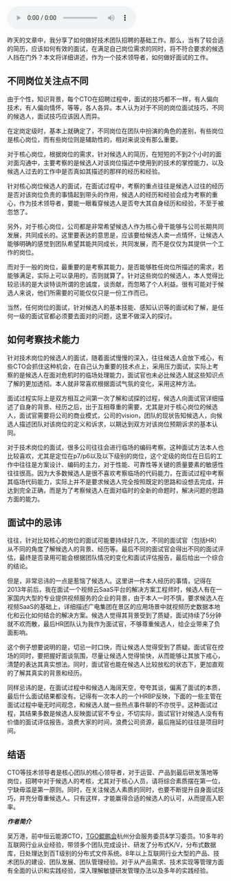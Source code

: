 <audio title="第35讲 _ 做个合格的技术岗位面试官" src="https://static001.geekbang.org/resource/audio/b1/ff/b145fbf8dd3b402b3983b79789e9fcff.mp3" controls="controls"></audio> 
<p>昨天的文章中，我分享了如何做好技术团队招聘的基础工作。那么，当有了较合适的简历，应该如何有效的面试，在满足自己岗位需求的同时，将不符合要求的候选人挡在门外？本文将详细讲述，作为一个技术领导者，如何做好面试的工作。</p>
<h2>不同岗位关注点不同</h2>
<p>由于个性，知识背景，每个CTO在招聘过程中，面试的技巧都不一样，有人偏向技术，有人偏向情怀，等等，各人各异。本人认为对于不同的岗位面试技巧，不同的候选人，面试技巧应该因人而异。</p>
<p>在定岗定级时，基本上就确定了，不同岗位在团队中扮演的角色的差别，有些岗位是核心岗位，而有些岗位则是辅助性的，相对来说没有那么重要。</p>
<p>对于核心岗位，根据岗位的需求，针对候选人的简历，在短短的不到2个小时的面对面沟通中，主要考察的是候选人对该岗位描述中使用到的技术的掌控能力，以及候选人过去的工作中是否真如其描述的那样的经历和经验。</p>
<p>针对核心岗位候选人的面试，在面试过程中，考察的重点往往是候选人过往的经历是否对该岗位负责的事情起到带头的作用，候选人的经历和经验会成为考察的重心，作为技术领导者，要能一眼看穿候选人是否夸大其自身经历和经验，不至于被忽悠了。</p>
<p>另外，对于核心岗位，公司都是非常希望候选人作为核心骨干能够与公司长期共同发展，共同成长的。这里要表达的意思是，应该要给候选人卖一点情怀，让候选人能够明确的感觉到团队希望其能共同成长，共同发展，而不是仅仅为其提供一个工作的岗位。</p>
<p>而对于一般的岗位，最重要的是考察其能力，是否能够胜任岗位所描述的需求，若能够满足，实际上可以录用的，否则就算了。针对这些岗位的候选人，本人觉得比较忌讳的是大谈特谈所谓的忠诚度，谈贡献，而忽略了个人利益。很有可能对于候选人来说，他们所需要的可能仅仅只是一份工作而已。</p>
<p>当然，任何岗位的面试，针对候选人的基本技能、感知认识等的面试和了解，是任何一级的面试官都必须要去面对的问题，这里不做深入的探讨。</p>
<h2>如何考察技术能力</h2>
<p>针对技术岗位的候选人的面试，随着面试慢慢的深入，往往候选人会放下戒心，有些CTO会抓住这种机会，在自己认为重要的技术点上，采用压力面试，实际上考察的是候选人在面对危机时的临场处理能力，面试官也未必比候选人就这些知识点了解的更加透彻。本人就非常喜欢根据面试气氛的变化，采用这种方法。</p>
<p>面试过程实际上是双方相互之间第一次了解和试探的过程，候选人向面试官详细描述了自身的背景、经历之后，出于互相尊重的需要，尤其是对于核心岗位的候选人，面试官需要将公司的商业模式，公司的vision，团队的现状告知候选人，向候选人描述团队对该岗位的定义和诉求，以期达到双方对该岗位预期诉求的基本认同。</p>
<p>对于技术岗位的面试，很多公司往往会进行临场的编码考察。这种面试方法本人也比较喜欢，尤其是定位在p7/p6以及以下级别的岗位，这个定级的岗位在日后的工作中往往是方案设计、编码的主力，对于性能、可靠性等关键的质量要素的敏感性往往很高。因为大多数候选人是很不喜欢考察临场的代码能力，在面试过程中考察其临场代码能力，实际上并不是要求候选人完全按照既定的思路和设想去完成，并达到完全正确，而是为了考察候选人在面对临时的全新的命题时，解决问题的思路方面的能力。</p>
<!-- [[[read_end]]] -->
<h2>面试中的忌讳</h2>
<p>往往，针对比较核心的岗位的面试可能要持续好几次，不同的面试官（包括HR）从不同的角度了解候选人的背景、经历等。最后不同的面试官会得出不同的面试评估，最终是否录用可能会根据团队情况的变化和面试评估报告，最后给出一个综合的结论。</p>
<p>但是，非常忌讳的一点是惹恼了候选人。这里讲一件本人经历的事情，记得在2013年前后，我在面试一个视频云SaaS平台的解决方案工程师时，候选人有在一家国内大型的专业提供视频服务的企业的背景，由于本人一时不慎，要求候选人在视频SaaS的基础上，详细描述广电集团在景区的应用场景中就视频历史数据本地化和云化如何结合的解决方案。候选人觉得其背景受到了质疑，面试持续了5分钟就不欢而散，最后HR团队认为我作为面试官，不够尊重候选人，给企业带来了负面影响。</p>
<p>这个例子想要说明的是，切忌一时口快，而让候选人觉得受到了质疑。面试官在控场的同时，要把握好面谈氛围，尽量让候选人觉得愉快，从而能够让其放下戒心，清楚的表达其真实想法。同时，面试官也能在候选人比较放松的状态下，更加直观的了解其真实的背景和经历。</p>
<p>同样忌讳的是，在面试过程中和候选人海阔天空，夸夸其谈，偏离了面试的本质，最后什么面试结果都没有。记得有一次本人的一个HRBP反映，下面的一些主管在面试过程中毫无时间观念，和候选人就一些热点事件聊的不亦悦乎。这种面试过程，其结果多数是候选人反映面试官不专业，不切实际，面试官针对候选人没有有价值的面试评估报告。浪费大家的时间，浪费公司资源，最后拖延的往往是项目时间。</p>
<h2>结语</h2>
<p>CTO等技术领导者是核心团队的核心领导者，对于运营、产品到最后研发落地等岗位，招聘中对于候选人的考核，尤其对于核心人员，请将综合素质摆在第一位，宁缺毋滥是第一原则。同时，在关注候选人素质的同时，也要不断提升自身面试技巧，并充分尊重候选人。只有这样，才能赢得合适的候选人的认可，从而提高入职率。</p>
<p><em><strong>作者简介</strong></em></p>
<p>吴万港，前中恒云能源CTO，<a href="http://tgo.geekbang.org">TGO鲲鹏会</a>杭州分会服务委员&amp;学习委员。10多年的互联网行业从业经验，带领多个团队完成设计、研发了分布式K/V，分布式数据库，日处理达到百T级别的分布式文件系统。8年以上互联网行业大型的产品、技术团队的建设、团队发展、团队管理经验。对于从产品需求、技术实现等管理方面有全面的认识和实践经验，深入理解敏捷研发管理办法以及多年的实践经验。</p>
<p></p>
